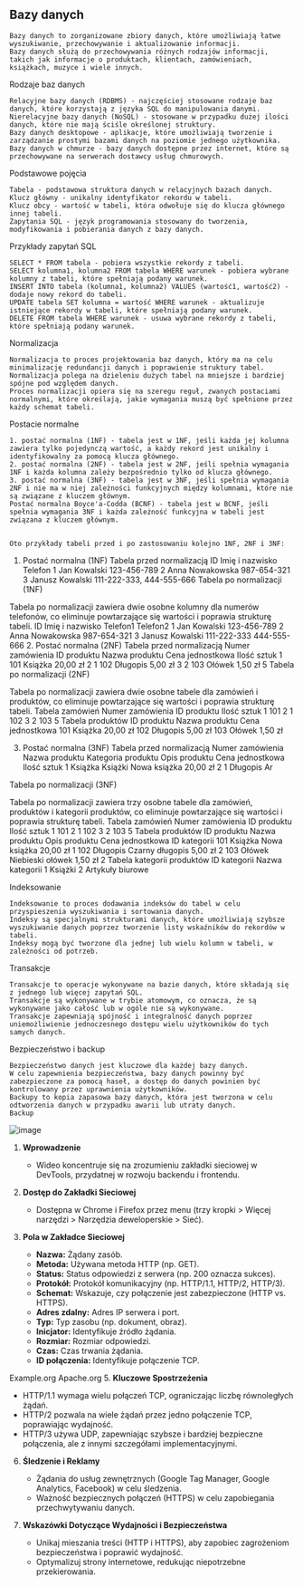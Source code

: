 
## Bazy danych

    Bazy danych to zorganizowane zbiory danych, które umożliwiają łatwe wyszukiwanie, przechowywanie i aktualizowanie informacji.
    Bazy danych służą do przechowywania różnych rodzajów informacji, takich jak informacje o produktach, klientach, zamówieniach, książkach, muzyce i wiele innych.

Rodzaje baz danych

    Relacyjne bazy danych (RDBMS) - najczęściej stosowane rodzaje baz danych, które korzystają z języka SQL do manipulowania danymi.
    Nierelacyjne bazy danych (NoSQL) - stosowane w przypadku dużej ilości danych, które nie mają ściśle określonej struktury.
    Bazy danych desktopowe - aplikacje, które umożliwiają tworzenie i zarządzanie prostymi bazami danych na poziomie jednego użytkownika.
    Bazy danych w chmurze - bazy danych dostępne przez internet, które są przechowywane na serwerach dostawcy usług chmurowych.

Podstawowe pojęcia

    Tabela - podstawowa struktura danych w relacyjnych bazach danych.
    Klucz główny - unikalny identyfikator rekordu w tabeli.
    Klucz obcy - wartość w tabeli, która odwołuje się do klucza głównego innej tabeli.
    Zapytania SQL - język programowania stosowany do tworzenia, modyfikowania i pobierania danych z bazy danych.

Przykłady zapytań SQL

    SELECT * FROM tabela - pobiera wszystkie rekordy z tabeli.
    SELECT kolumna1, kolumna2 FROM tabela WHERE warunek - pobiera wybrane kolumny z tabeli, które spełniają podany warunek.
    INSERT INTO tabela (kolumna1, kolumna2) VALUES (wartość1, wartość2) - dodaje nowy rekord do tabeli.
    UPDATE tabela SET kolumna = wartość WHERE warunek - aktualizuje istniejące rekordy w tabeli, które spełniają podany warunek.
    DELETE FROM tabela WHERE warunek - usuwa wybrane rekordy z tabeli, które spełniają podany warunek.

Normalizacja

    Normalizacja to proces projektowania baz danych, który ma na celu minimalizację redundancji danych i poprawienie struktury tabel.
    Normalizacja polega na dzieleniu dużych tabel na mniejsze i bardziej spójne pod względem danych.
    Proces normalizacji opiera się na szeregu reguł, zwanych postaciami normalnymi, które określają, jakie wymagania muszą być spełnione przez każdy schemat tabeli.

Postacie normalne

    1. postać normalna (1NF) - tabela jest w 1NF, jeśli każda jej kolumna zawiera tylko pojedynczą wartość, a każdy rekord jest unikalny i identyfikowalny za pomocą klucza głównego.
    2. postać normalna (2NF) - tabela jest w 2NF, jeśli spełnia wymagania 1NF i każda kolumna zależy bezpośrednio tylko od klucza głównego.
    3. postać normalna (3NF) - tabela jest w 3NF, jeśli spełnia wymagania 2NF i nie ma w niej zależności funkcyjnych między kolumnami, które nie są związane z kluczem głównym.
    Postać normalna Boyce'a-Codda (BCNF) - tabela jest w BCNF, jeśli spełnia wymagania 3NF i każda zależność funkcyjna w tabeli jest związana z kluczem głównym.
    
    
    Oto przykłady tabeli przed i po zastosowaniu kolejno 1NF, 2NF i 3NF:
1. Postać normalna (1NF)
Tabela przed normalizacją
ID	Imię i nazwisko	Telefon
1	Jan Kowalski	123-456-789
2	Anna Nowakowska	987-654-321
3	Janusz Kowalski	111-222-333, 444-555-666
Tabela po normalizacji (1NF)

Tabela po normalizacji zawiera dwie osobne kolumny dla numerów telefonów, co eliminuje powtarzające się wartości i poprawia strukturę tabeli.
ID	Imię i nazwisko	Telefon1	Telefon2
1	Jan Kowalski	123-456-789	
2	Anna Nowakowska	987-654-321	
3	Janusz Kowalski	111-222-333	444-555-666
2. Postać normalna (2NF)
Tabela przed normalizacją
Numer zamówienia	ID produktu	Nazwa produktu	Cena jednostkowa	Ilość sztuk
1	101	Książka	20,00 zł	2
1	102	Długopis	5,00 zł	3
2	103	Ołówek	1,50 zł	5
Tabela po normalizacji (2NF)

Tabela po normalizacji zawiera dwie osobne tabele dla zamówień i produktów, co eliminuje powtarzające się wartości i poprawia strukturę tabeli.
Tabela zamówień
Numer zamówienia	ID produktu	Ilość sztuk
1	101	2
1	102	3
2	103	5
Tabela produktów
ID produktu	Nazwa produktu	Cena jednostkowa
101	Książka	20,00 zł
102	Długopis	5,00 zł
103	Ołówek	1,50 zł

3. Postać normalna (3NF)
Tabela przed normalizacją
Numer zamówienia	Nazwa produktu	Kategoria produktu	Opis produktu	Cena jednostkowa	Ilość sztuk
1	Książka	Książki	Nowa książka	20,00 zł	2
1	Długopis	Ar			

Tabela po normalizacji (3NF)

Tabela po normalizacji zawiera trzy osobne tabele dla zamówień, produktów i kategorii produktów, co eliminuje powtarzające się wartości i poprawia strukturę tabeli.
Tabela zamówień
Numer zamówienia	ID produktu	Ilość sztuk
1	101	2
1	102	3
2	103	5
Tabela produktów
ID produktu	Nazwa produktu	Opis produktu	Cena jednostkowa	ID kategorii
101	Książka	Nowa książka	20,00 zł	1
102	Długopis	Czarny długopis	5,00 zł	2
103	Ołówek	Niebieski ołówek	1,50 zł	2
Tabela kategorii produktów
ID kategorii	Nazwa kategorii
1	Książki
2	Artykuły biurowe

Indeksowanie

    Indeksowanie to proces dodawania indeksów do tabel w celu przyspieszenia wyszukiwania i sortowania danych.
    Indeksy są specjalnymi strukturami danych, które umożliwiają szybsze wyszukiwanie danych poprzez tworzenie listy wskaźników do rekordów w tabeli.
    Indeksy mogą być tworzone dla jednej lub wielu kolumn w tabeli, w zależności od potrzeb.

Transakcje

    Transakcje to operacje wykonywane na bazie danych, które składają się z jednego lub więcej zapytań SQL.
    Transakcje są wykonywane w trybie atomowym, co oznacza, że ​​są wykonywane jako całość lub w ogóle nie są wykonywane.
    Transakcje zapewniają spójność i integralność danych poprzez uniemożliwienie jednoczesnego dostępu wielu użytkowników do tych samych danych.

Bezpieczeństwo i backup

    Bezpieczeństwo danych jest kluczowe dla każdej bazy danych.
    W celu zapewnienia bezpieczeństwa, bazy danych powinny być zabezpieczone za pomocą haseł, a dostęp do danych powinien być kontrolowany przez uprawnienia użytkowników.
    Backupy to kopia zapasowa bazy danych, która jest tworzona w celu odtworzenia danych w przypadku awarii lub utraty danych.
    Backup

![image](https://github.com/djeada/Krotki-Kurs-Backend/assets/37275728/29396b00-8da1-4229-ad2d-64b5e0e0a354)




1. **Wprowadzenie**
   - Wideo koncentruje się na zrozumieniu zakładki sieciowej w DevTools, przydatnej w rozwoju backendu i frontendu.

2. **Dostęp do Zakładki Sieciowej**
   - Dostępna w Chrome i Firefox przez menu (trzy kropki > Więcej narzędzi > Narzędzia deweloperskie > Sieć).

3. **Pola w Zakładce Sieciowej**
   - **Nazwa:** Żądany zasób.
   - **Metoda:** Używana metoda HTTP (np. GET).
   - **Status:** Status odpowiedzi z serwera (np. 200 oznacza sukces).
   - **Protokół:** Protokół komunikacyjny (np. HTTP/1.1, HTTP/2, HTTP/3).
   - **Schemat:** Wskazuje, czy połączenie jest zabezpieczone (HTTP vs. HTTPS).
   - **Adres zdalny:** Adres IP serwera i port.
   - **Typ:** Typ zasobu (np. dokument, obraz).
   - **Inicjator:** Identyfikuje źródło żądania.
   - **Rozmiar:** Rozmiar odpowiedzi.
   - **Czas:** Czas trwania żądania.
   - **ID połączenia:** Identyfikuje połączenie TCP.

Example.org
Apache.org
5. **Kluczowe Spostrzeżenia**
   - HTTP/1.1 wymaga wielu połączeń TCP, ograniczając liczbę równoległych żądań.
   - HTTP/2 pozwala na wiele żądań przez jedno połączenie TCP, poprawiając wydajność.
   - HTTP/3 używa UDP, zapewniając szybsze i bardziej bezpieczne połączenia, ale z innymi szczegółami implementacyjnymi.

6. **Śledzenie i Reklamy**
   - Żądania do usług zewnętrznych (Google Tag Manager, Google Analytics, Facebook) w celu śledzenia.
   - Ważność bezpiecznych połączeń (HTTPS) w celu zapobiegania przechwytywaniu danych.

7. **Wskazówki Dotyczące Wydajności i Bezpieczeństwa**
   - Unikaj mieszania treści (HTTP i HTTPS), aby zapobiec zagrożeniom bezpieczeństwa i poprawić wydajność.
   - Optymalizuj strony internetowe, redukując niepotrzebne przekierowania.
